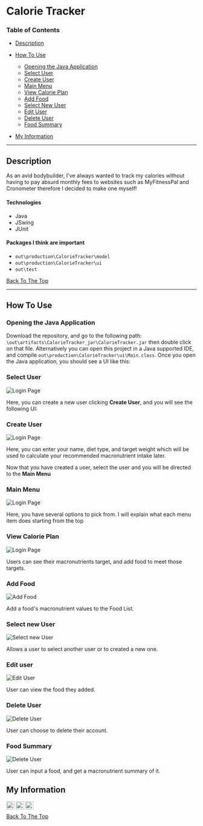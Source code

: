 # Calorie Tracker

### Table of Contents

- [Description](#description)
- [How To Use](#how-to-use)
    - [Opening the Java Application](#Opening-the-Java-Application)
    - [Select User](#Select-User)
    - [Create User](#Create-User)
    - [Main Menu](#Main-Menu)
    - [View Calorie Plan](#View-Calorie-Plan)
    - [Add Food](#Add-Food)
    - [Select New User](#Select-New-User)
    - [Edit User](#Edit-User)
    - [Delete User](#Delete-User)
    - [Food Summary](#Food-Summary)


- [My Information](#My-Information)

---

## Description

As an avid bodybuilder, I've always wanted to track my calories without having to pay absurd monthly fees to websites such as MyFitnessPal and Cronometer therefore I decided to make one myself!  

#### Technologies

- Java
- JSwing
- JUnit

#### Packages I think are important

- `out\production\CalorieTracker\model`
- `out\production\CalorieTracker\ui`
- `out\test`

[Back To The Top](#4Hour-Fruit-Shop-Website-Coding-Challenge)

---
## How To Use

### Opening the Java Application

Download the repository, and go to the following path: `\out\artifacts\CalorieTracker_jar\CalorieTracker.jar` then double click on that file. Alternatively you can open this project in a Java supported IDE, and compile `out\production\CalorieTracker\ui\Main.class`. Once you open the Java application, you should see a UI like this:

### Select User 

![Login Page](data/images/SelectUser.PNG)

Here, you can create a new user clicking **Create User**, and you will see the following UI: 

### Create User

![Login Page](data/images/CreateUser.PNG)

Here, you can enter your name, diet type, and target weight which will be used to calculate your recommended macronutrient intake later. 

Now that you have created a user, select the user and you will be directed to the **Main Menu** 

### Main Menu

![Login Page](data/images/MainMenu.PNG)

Here, you have several options to pick from. I will explain what each menu item does starting from the top

### View Calorie Plan
![Login Page](data/images/CaloriePlan.PNG)

Users can see their macronutrients target, and add food to meet those targets. 

### Add Food

![Add Food](data/images/AddFood.PNG)

Add a food's macronutrient values to the Food List. 

### Select new User

![Select new User](data/images/SelectNewUser.PNG)

Allows a user to select another user or to created a new one. 

### Edit user

![Edit User](data/images/FoodList.PNG)

User can view the food they added. 

### Delete User

![Delete User](data/images/DeleteUser.PNG)

User can choose to delete their account. 

### Food Summary

![Delete User](data/images/FoodSummary.PNG)

User can input a food, and get a macronutrient summary of it.









## My Information
[<img align="left" alt="corbynkwan" width="22px" src="https://raw.githubusercontent.com/iconic/open-iconic/master/svg/globe.svg" />](https://github.com/corbynkwan)
[<img align="left" alt="corbynkwan | LinkedIn" width="22px" src="https://cdn.jsdelivr.net/npm/simple-icons@v3/icons/linkedin.svg" />](https://www.linkedin.com/in/corbyn-kwan)
[<img align="left" alt="corbynkwan | Github" width="22px" src="https://cdn.jsdelivr.net/npm/simple-icons@v3/icons/github.svg" />](https://github.com/corbynkwan)




<br>

[Back To The Top](#4Hour-Fruit-Shop-Website-Coding-Challenge)
